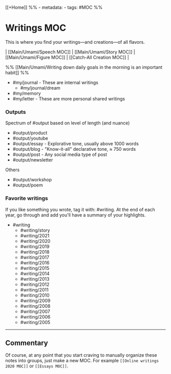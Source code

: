 [[+Home]]
%% - metadata:
	- tags: #MOC %% 
# Writings MOC
This is where you find your writings—and creations—of all flavors. 

| [[Main/Umami/Speech MOC]] | [[Main/Umami/Story MOC]] | [[Main/Umami/Figure MOC]] | [[Catch-All Creation MOC]] |

%% [[Main/Umami/Writing down daily goals in the morning is an important habit]] %%

- #my/journal - These are internal writings
	- #my/journal/dream
- #my/memory
- #my/letter - These are more personal shared writings

### Outputs
Spectrum of #output based on level of length (and nuance)
- #output/product
- #output/youtube
- #output/essay - Explorative tone, usually above 1000 words
- #output/blog - "Know-it-all" declarative tone, ≈ 750 words
- #output/post - Any social media type of post
- #output/newsletter

Others
- #output/workshop 
- #output/poem

### Favorite writings
If you like something you wrote, tag it with: #writing. At the end of each year, go through and add you'll have a summary of your highlights. 
- #writing 
	- #writing/story
	- #writing/2021
	- #writing/2020 
	- #writing/2019 
	- #writing/2018 
	- #writing/2017
	- #writing/2016
	- #writing/2015 
	- #writing/2014 
	- #writing/2013 
	- #writing/2012 
	- #writing/2011 
	- #writing/2010 
	- #writing/2009
	- #writing/2008 
	- #writing/2007 
	- #writing/2006 
	- #writing/2005 

---
## Commentary
Of course, at any point that you start craving to manually organize these notes into groups, just make a new MOC. For example `[[Online writings 2020 MOC]]` or `[[Essays MOC]]`.
